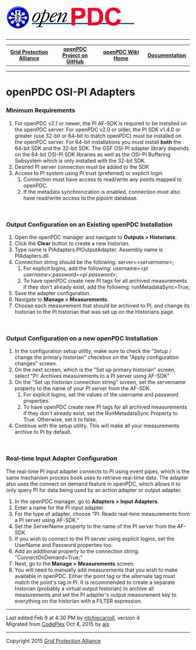 <html lang="en" xmlns="http://www.w3.org/1999/xhtml">
<head>
<meta charset="utf-8" />
</head>
<body>
<!--HtmlToGmd.Body-->
<h1><a href="https://github.com/GridProtectionAlliance/openPDC/tree/master/Source/Documentation/wiki/openPDC_Home.md"><img src="https://github.com/GridProtectionAlliance/openPDC/blob/master/Source/Documentation/wiki/openPDC_Logo.png" alt="The Open Source Phasor Data Concentrator" /></a></h1>
<hr />
<div id="NavigationMenu">
<table style="width: 100%; border-collapse: collapse; border: 0px solid gray;">
<tr>
<td style="width: 25%; text-align:center;"><b><a href="http://www.gridprotectionalliance.org">Grid Protection Alliance</a></b></td>
<td style="width: 25%; text-align:center;"><b><a href="https://github.com/GridProtectionAlliance/openPDC">openPDC Project on GitHub</a></b></td>
<td style="width: 25%; text-align:center;"><b><a href="https://github.com/GridProtectionAlliance/openPDC/tree/master/Source/Documentation/wiki/openPDC_Home.md">openPDC Wiki Home</a></b></td>
<td style="width: 25%; text-align:center;"><b><a href="https://github.com/GridProtectionAlliance/openPDC/tree/master/Source/Documentation/wiki/openPDC_Documentation_Home.md">Documentation</a></b></td>
</tr>
</table>
</div>
<hr />
<!--/HtmlToGmd.Body-->
<div class="WikiContent">
<div class="wikidoc">
<h1>openPDC OSI-PI Adapters</h1>
<h3>Minimum Requirements</h3>
<ol>
<li>For openPDC v2.1 or newer, the PI AF-SDK is required to be installed on the openPDC server. For openPDC v2.0 or older, the PI SDK v1.4.0 or greater (use 32-bit or 64-bit to match openPDC) must be installed on the openPDC server. For 64-bit installations
 you must install <b>both</b> the 64-bit SDK and the 32-bit SDK. The GSF OSI-PI adapter library depends on the 64-bit OSI-PI SDK libraries as well as the OSI-PI Buffering Subsystem which is only installed with the 32-bit SDK.
</li><li>Desired PI server connection must be added to the SDK </li><li>Access to PI system using PI trust (preferred) or explicit login
<ol>
<li>Connection must have access to read/write any points mapped to openPDC. </li><li>If the metadata synchronization is enabled, connection must also have read/write access to the pipoint database.</li></ol>
</li></ol>
<br>
<h3>Output Configuration on an Existing openPDC Installation</h3>
<ol>
<li>Open the openPDC manager and navigate to <b>Outputs &gt; Historians</b>. </li><li>Click the <b>Clear</b> button to create a new historian. </li><li>Type name is PIAdapters.PIOutputAdapter. Assembly name is PIAdapters.dll. </li><li>Connection string should be the following: server=<i>&lt;servername&gt;</i>;
<ol>
<li>For explicit logins, add the following: username=<i>&lt;pi username&gt;</i>;password=<i>&lt;pi password&gt;</i>;
</li><li>To have openPDC create new PI tags for all archived measurements if they don&#39;t already exist, add the following: runMetadataSync=True;</li></ol>
</li><li>Save the adapter configuration. </li><li>Navigate to <b>Manage &gt; Measurements</b>. </li><li>Choose each measurement that should be archived to PI, and change its historian to the PI historian that was set up on the Historians page.</li></ol>
<br>
<h3>Output Configuration on a new openPDC Installation</h3>
<ol>
<li>In the configuration setup utility, make sure to check the &quot;Setup / change the primary historian&quot; checkbox on the &quot;Apply configuration changes&quot; screen.
</li><li>On the next screen, which is the &quot;Set up primary historian&quot; screen, select &quot;PI: Archives measurements to a PI server using AF-SDK&quot;
</li><li>On the &quot;Set up historian connection string&quot; screen, set the servername property to the name of your PI server from the AF-SDK.
<ol>
<li>For explicit logins, set the values of the username and password properties. </li><li>To have openPDC create new PI tags for all archived measurements if they don&#39;t already exist, set the RunMetadataSync Property to True. Otherwise, set it to false.</li></ol>
</li><li>Continue with the setup utility. This will make all your measurements archive to PI by default.</li></ol>
<br>
<h3>Real-time Input Adapter Configuration</h3>
The real-time PI input adapter connects to PI using event pipes, which is the same mechanism process book uses to retrieve real-time data. The adapter also uses the connect on demand feature in openPDC, which allows it to only query PI for data being used by
 an action adapter or output adapter.<br>
<ol>
<li>In the openPDC manager, go to <b>Adapters &gt; Input Adapters</b>. </li><li>Enter a name for the PI input adapter. </li><li>For the type of adapter, choose &quot;PI: Reads real-time measurements from a PI server using AF-SDK.&quot;
</li><li>Set the ServerName property to the name of the PI server from the AF-SDK </li><li>If you wish to connect to the PI server using explicit logins, set the UserName and Password properties too.
</li><li>Add an additional property to the connection string: &quot;ConnectOnDemand=True;&quot;
</li><li>Next, go to the <b>Manage &gt; Measurements</b> screen. </li><li>You will need to manually add measurements that you wish to make available in openPDC. Either the point tag or the alternate tag must match the point&#39;s tag in PI. It is recommended to create a separate historian (probably a virtual output historian)
 to archive all measurements and set the PI adapter&#39;s output measurement key to everything on the historian with a FILTER expression.</li></ol>
</div>
<div></div>
</div>
<div id="footer">
<hr />
Last edited <span class="smartDate" title="2/9/2015 4:30:07 PM" LocalTimeTicks="1423528207">Feb 9 at 4:30 PM</span> by <a id="wikiEditByLink" href="https://github.com/GridProtectionAlliance/openPDC/tree/master/Source/Documentation/wiki/Contributors/ritchiecarroll.md">ritchiecarroll</a>, version 4<br />
Migrated from <a href="https://openpdc.codeplex.com/wikipage?title=OSI-PI%20Adapters">CodePlex</a> Oct 4, 2015 by <a href="https://github.com/GridProtectionAlliance/openPDC/tree/master/Source/Documentation/wiki/Contributors/ajstadlin.md">ajs</a>
</div>
<!--HtmlToGmd.Foot-->
<div id="copyright">
<hr />
Copyright 2015 <a href="http://www.gridprotectionalliance.org">Grid Protection Alliance</a>
</div>
<!--/HtmlToGmd.Foot-->
</body>
</html>
